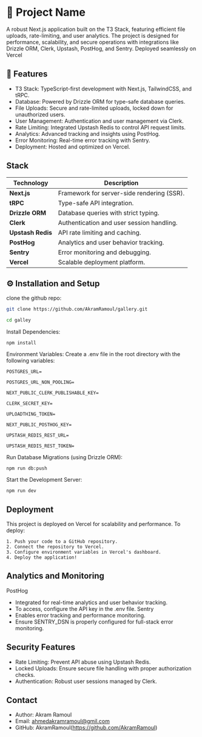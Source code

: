 
# 🚀 Project Name
A robust Next.js application built on the T3 Stack, featuring efficient file uploads, rate-limiting, and user analytics. The project is designed for performance, scalability, and secure operations with integrations like Drizzle ORM, Clerk, Upstash, PostHog, and Sentry. Deployed seamlessly on Vercel




## 🌟 Features


- T3 Stack: TypeScript-first development with Next.js, TailwindCSS, and tRPC.
- Database: Powered by Drizzle ORM for type-safe database queries.
- File Uploads: Secure and rate-limited uploads, locked down for unauthorized users.
- User Management: Authentication and user management via Clerk.
- Rate Limiting: Integrated Upstash Redis to control API request limits.
- Analytics: Advanced tracking and insights using PostHog.
- Error Monitoring: Real-time error tracking with Sentry.
- Deployment: Hosted and optimized on Vercel.



## Stack


| **Technology**     | **Description**                             |
|---------------------|---------------------------------------------|
| **Next.js**         | Framework for server-side rendering (SSR). |
| **tRPC**            | Type-safe API integration.                 |
| **Drizzle ORM**     | Database queries with strict typing.       |
| **Clerk**           | Authentication and user session handling.  |
| **Upstash Redis**   | API rate limiting and caching.             |
| **PostHog**         | Analytics and user behavior tracking.      |
| **Sentry**          | Error monitoring and debugging.            |
| **Vercel**          | Scalable deployment platform.              |

## ⚙️ Installation and Setup

clone the github repo:

```bash
git clone https://github.com/AkramRamoul/gallery.git

cd galley
```
Install Dependencies:
```
npm install
```
Environment Variables: Create a .env file in the root directory with the following variables:

```
POSTGRES_URL=

POSTGRES_URL_NON_POOLING=

NEXT_PUBLIC_CLERK_PUBLISHABLE_KEY=

CLERK_SECRET_KEY=

UPLOADTHING_TOKEN=

NEXT_PUBLIC_POSTHOG_KEY=

UPSTASH_REDIS_REST_URL=

UPSTASH_REDIS_REST_TOKEN=
```
Run Database Migrations (using Drizzle ORM):
```
npm run db:push 
```
Start the Development Server:
```
npm run dev

```
## Deployment

This project is deployed on Vercel for scalability and performance. To deploy:

    1. Push your code to a GitHub repository.
    2. Connect the repository to Vercel.
    3. Configure environment variables in Vercel's dashboard.
    4. Deploy the application!


## Analytics and Monitoring


PostHog
 - Integrated for real-time analytics and user behavior tracking.
 - To access, configure the API key in the .env file.
Sentry
 - Enables error tracking and performance monitoring.
 - Ensure SENTRY_DSN is properly configured for full-stack error monitoring.
## Security Features
- Rate Limiting: Prevent API abuse using Upstash Redis.
- Locked Uploads: Ensure secure file handling with proper authorization checks.
- Authentication: Robust user sessions managed by Clerk.

## Contact

- Author: Akram Ramoul
- Email: ahmedakramramoul@gmil.com
- GitHub: AkramRamoul(https://github.com/AkramRamoul)
